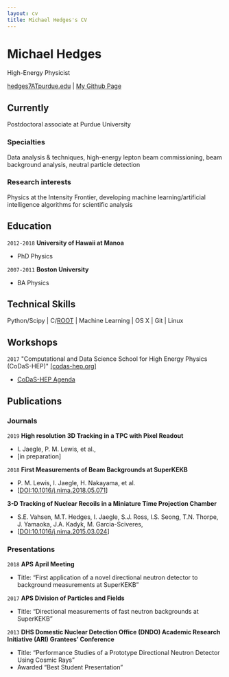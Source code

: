 ```yaml
---
layout: cv
title: Michael Hedges's CV
---
```



# Michael Hedges
High-Energy Physicist

<div id="webaddress">
<a href="mailto:hedges7@purdue.edu">hedges7ATpurdue.edu</a>
| <a href="https://github.com/mhedges">My Github Page</a>
</div>

## Currently
Postdoctoral associate at Purdue University

### Specialties
Data analysis & techniques, high-energy lepton beam commissioning, beam
background analysis, neutral particle detection

### Research interests

Physics at the Intensity Frontier, developing machine learning/artificial
intelligence algorithms for scientific analysis


## Education
`2012-2018`
__University of Hawaii at Manoa__

- PhD Physics

`2007-2011`
__Boston University__

- BA Physics


## Technical Skills

Python/Scipy
| C/[ROOT](https://root.cern.ch)
| Machine Learning
| OS X
| Git
| Linux

## Workshops
`2017`
"Computational and Data Science School for High Energy Physics (CoDaS-HEP)" [ [codas-hep.org] ](http://codas-hep.org)
- [CoDaS-HEP Agenda](https://indico.cern.ch/event/625333/timetable/)

## Publications

<!-- A list is also available [online](http://scholar.google.co.uk/citations?user=LTOTl0YAAAAJ) -->

### Journals
`2019`
__High resolution 3D Tracking in a TPC with Pixel Readout__ 
- I. Jaegle, P. M. Lewis, et al.,
- [in preparation]

`2018`
__First Measurements of Beam Backgrounds at SuperKEKB__
- P. M. Lewis, I. Jaegle, H. Nakayama, et al.
- [<a href="https://doi.org/10.1016/j.nima.2018.05.071">DOI:10.1016/j.nima.2018.05.071</a>]

__3-D Tracking of Nuclear Recoils in a Miniature Time Projection Chamber__
- S.E. Vahsen, M.T. Hedges, I. Jaegle, S.J. Ross, I.S. Seong, T.N. Thorpe, J.
Yamaoka, J.A. Kadyk, M. Garcia-Sciveres,
- [<a href="https://doi.org/10.1016/j.nima.2015.03.024">DOI:10.1016/j.nima.2015.03.024</a>]

### Presentations
`2018`
__APS April Meeting__
- Title: “First application of a novel directional neutron detector to background measurements at SuperKEKB”

`2017`
__APS Division of Particles and Fields__
- Title: “Directional measurements of fast neutron backgrounds at SuperKEKB”

`2013`
__DHS Domestic Nuclear Detection Office (DNDO) Academic Research Initiative
(ARI) Grantees’ Conference__
- Title: “Performance Studies of a Prototype Directional Neutron Detector Using Cosmic Rays”
- Awarded “Best Student Presentation”


<!-- ### Footer
Last updated: February 2019-->
